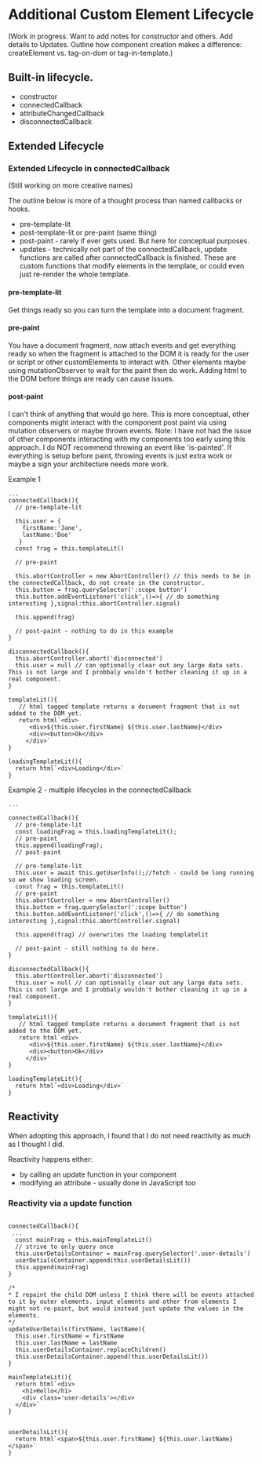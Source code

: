 # Additional Custom Element Lifecycle
(Work in progress. Want to add notes for constructor and others. Add details to Updates. Outline how component creation makes a difference: createElement vs. tag-on-dom or tag-in-template.)

## Built-in lifecycle.

* constructor
* connectedCallback
* attributeChangedCallback
* disconnectedCallback

## Extended Lifecycle

### Extended Lifecycle in connectedCallback
(Still working on more creative names)

The outline below is more of a thought process than named callbacks or hooks.

* pre-template-lit
* post-template-lit or pre-paint (same thing)
* post-paint - rarely if ever gets used. But here for conceptual purposes.
* updates - technically not part of the connectedCallback, update functions are called after connectedCallback is finished. These are custom functions that modify elements in the template, or could even just re-render the whole template.

#### pre-template-lit
Get things ready so you can turn the template into a document fragment.

#### pre-paint
You have a document fragment, now attach events and get everything ready so when the fragment is attached to the DOM it is ready for the user or script or other customElements to interact with. Other elements maybe using mutationObserver to wait for the paint then do work. Adding html to the DOM before things are ready can cause issues.

#### post-paint
I can't think of anything that would go here. This is more conceptual, other components might interact with the component post paint via using mutation observers or maybe thrown events. Note: I have not had the issue of other components interacting with my components too early using this approach. I do NOT recommend throwing an event like 'is-painted'. If everything is setup before paint, throwing events is just extra work or maybe a sign your architecture needs more work.

Example 1
```
...
connectedCallback(){
  // pre-template-lit
  
  this.user = {
    firstName:'Jane',
    lastName:'Doe'
   }
  const frag = this.templateLit()
  
  // pre-paint
  
  this.abortController = new AbortController() // this needs to be in the connectedCallback, do not create in the constructor.
  this.button = frag.querySelector(':scope button')
  this.button.addEventListener('click',()=>{ // do something interesting },signal:this.abortController.signal)
  
  this.append(frag)
  
  // post-paint - nothing to do in this example
}

disconnectedCallback(){
  this.abortController.abort('disconnected')
  this.user = null // can optionally clear out any large data sets. This is not large and I probbaly wouldn't bother cleaning it up in a real component.
}

templateLit(){
   // html tagged template returns a document fragment that is not added to the DOM yet.
   return html`<div>
      <div>${this.user.firstName} ${this.user.lastName}</div>
      <div><button>Ok</div>
     </div>`
}

loadingTemplateLit(){
  return html`<div>Loading</div>`
}
```


Example 2 - multiple lifecycles in the connectedCallback
```
...

connectedCallback(){
  // pre-template-lit 
  const loadingFrag = this.loadingTemplateLit();
  // pre-paint 
  this.append(loadingFrag);
  // post-paint
  
  // pre-template-lit
  this.user = await this.getUserInfo();//fetch - could be long running so we show loading screen.
  const frag = this.templateLit()
  // pre-paint
  this.abortController = new AbortController()
  this.button = frag.querySelector(':scope button')
  this.button.addEventListener('click',()=>{ // do something interesting },signal:this.abortController.signal)
  
  this.append(frag) // overwrites the loading templatelit
  
  // post-paint - still nothing to do here.
}

disconnectedCallback(){
  this.abortController.abort('disconnected')
  this.user = null // can optionally clear out any large data sets. This is not large and I probbaly wouldn't bother cleaning it up in a real component.
}

templateLit(){
   // html tagged template returns a document fragment that is not added to the DOM yet.
   return html`<div>
      <div>${this.user.firstName} ${this.user.lastName}</div>
      <div><button>Ok</div>
     </div>`
}

loadingTemplateLit(){
  return html`<div>Loading</div>`
}
```

## Reactivity 
When adopting this approach, I found that I do not need reactivity as much as I thought I did.

Reactivity happens either:

* by calling an update function in your component 
* modifying an attribute - usually done in JavaScript too

### Reactivity via a update function

```

connectedCallback(){ 
 ... 
  const mainFrag = this.mainTemplateLit()
  // strive to only query once
  this.userDetailsContainer = mainFrag.querySelector('.user-details')
  userDetialsContainer.append(this.userDetailsLit())
  this.append(mainFrag)
}

/*
* I repaint the child DOM unless I think there will be events attached to it by outer elements. input elements and other from elements I might not re-paint, but would instead just update the values in the elements.
*/
updateUserDetails(firstName, lastName){
  this.user.firstName = firstName
  this.user.lastName = lastName
  this.userDetailsContainer.replaceChildren()
  this.userDetailsContainer.append(this.userDetailsLit())
}

mainTemplateLit(){
  return html`<div>
    <h1>Hello</h1>
    <div class='user-details'></div>
  </div>`
}


userDetailsLit(){
  return html`<span>${this.user.firstName} ${this.user.lastName}</span>`
}

```




